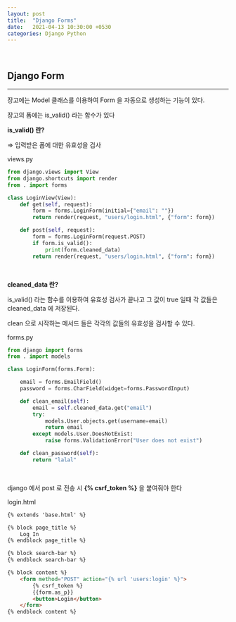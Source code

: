 ```yaml
---
layout: post
title:  "Django Forms"
date:   2021-04-13 10:30:00 +0530
categories: Django Python
---
```

<br>

## Django Form

---

장고에는 Model 클래스를 이용하여 Form 을 자동으로 생성하는 기능이 있다.

장고의 폼에는 is_valid() 라는 함수가 있다

**is_valid() 란?**

⇒ 입력받은 폼에 대한 유효성을 검사

views.py
```python
from django.views import View
from django.shortcuts import render
from . import forms

class LoginView(View):
    def get(self, request):
        form = forms.LoginForm(initial={"email": ""})
        return render(request, "users/login.html", {"form": form})

    def post(self, request):
        form = forms.LoginForm(request.POST)
        if form.is_valid():
            print(form.cleaned_data)
        return render(request, "users/login.html", {"form": form})
```

<br>

**cleaned_data 란?**

is_valid() 라는 함수를 이용하여 유효성 검사가 끝나고 그 값이 true 일때 각 값들은 cleaned_data 에 저장된다.

clean 으로 시작하는 메서드 들은 각각의 값들의 유효성을 검사할 수 있다.

forms.py
```python
from django import forms
from . import models

class LoginForm(forms.Form):

    email = forms.EmailField()
    password = forms.CharField(widget=forms.PasswordInput)

    def clean_email(self):
        email = self.cleaned_data.get("email")
        try:
            models.User.objects.get(username=email)
            return email
        except models.User.DoesNotExist:
            raise forms.ValidationError("User does not exist")

    def clean_password(self):
        return "lalal"
```

<br>


django 에서 post 로 전송 시 **{% csrf_token %}** 을 붙여줘야 한다

login.html
```html
{% extends 'base.html' %}

{% block page_title %}
    Log In
{% endblock page_title %}

{% block search-bar %}
{% endblock search-bar %}

{% block content %}
    <form method="POST" action="{% url 'users:login' %}">
        {% csrf_token %}
        {{form.as_p}}
        <button>Login</button>
    </form>
{% endblock content %}
```






<br><br>